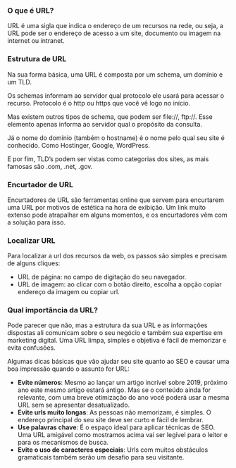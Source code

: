 ### O que é URL?

URL é uma sigla que indica o endereço de um recursos na rede, ou seja, a URL pode ser o endereço de acesso a um site, documento ou imagem na internet ou intranet. 

### Estrutura de URL

Na sua forma básica, uma URL é composta por um schema, um domínio e um TLD. 

Os schemas informam ao servidor qual protocolo ele usará para acessar o recurso. Protocolo é o http ou https que você vê logo no início.

Mas existem outros tipos de schema, que podem ser file://, ftp://. Esse elemento apenas informa ao servidor qual o propósito da consulta.

Já o nome do domínio (também o hostname) é o nome pelo qual seu site é conhecido. Como Hostinger, Google, WordPress. 

E por fim, TLD’s podem ser vistas como categorias dos sites, as mais famosas são .com, .net, .gov. 

### Encurtador de URL

Encurtadores de URL são ferramentas online que servem para encurtarem uma URL por motivos de estética na hora de exibição. Um link muito extenso pode atrapalhar em alguns momentos, e os encurtadores vêm com a solução para isso. 

### Localizar URL

Para localizar a url dos recursos da web, os passos são simples e precisam de alguns cliques:

- URL de página: no campo de digitação do seu navegador.
- URL de imagem: ao clicar com o botão direito, escolha a opção copiar endereço da imagem ou copiar url.

### Qual importância da URL?

Pode parecer que não, mas a estrutura da sua URL e as informações dispostas ali comunicam sobre o seu negócio e também sua expertise em marketing digital. Uma URL limpa, simples e objetiva é fácil de memorizar e evita confusões. 

Algumas dicas básicas que vão ajudar seu site quanto ao SEO e causar uma boa impressão quando o assunto for URL:

- **Evite números**: Mesmo ao lançar um artigo incrível sobre 2019, próximo ano este mesmo artigo estará antigo. Mas se o conteúdo ainda for relevante, com uma breve otimização do ano você poderá usar a mesma URL sem se apresentar desatualizado. 
- **Evite urls muito longas**: As pessoas não memorizam, é simples. O endereço principal do seu site deve ser curto e fácil de lembrar.
- **Use palavras chave**: É o espaço ideal para aplicar técnicas de SEO. Uma URL amigável como mostramos acima vai ser legível para o leitor e para os mecanismos de busca.
- **Evite o uso de caracteres especiais**: Urls com muitos obstáculos gramaticais também serão um desafio para seu visitante. 